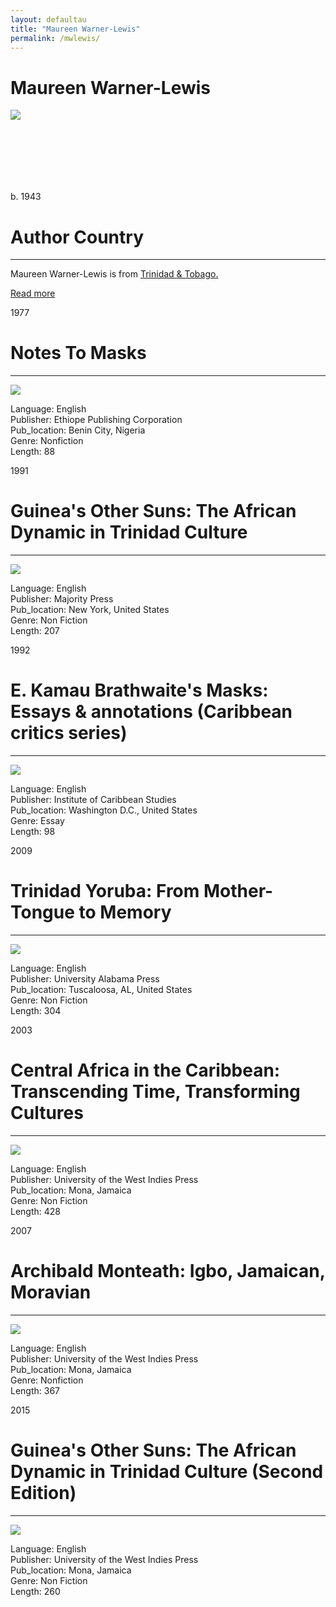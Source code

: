 ```yaml
---
layout: defaultau
title: "Maureen Warner-Lewis"
permalink: /mwlewis/
---
```

<!-- partial:index.partial.html -->
<div class="content">
    <h1>Maureen Warner-Lewis</h1>
    <div class="quote">
        <div><img src="https://aalbc.com/author-photos/Maureen-Warner-Lewis.jpg" class="logo"></div>
    </div>
    <div class="timeline">
        <div style="padding-bottom:100px;"></div>
        <div class="block">
            <div class="date right"><p class="right">b. 1943</p></div>
            <div class="dot"></div>
            <div class="left first">
            <div class="author_country">
                <h1>Author Country</h1><hr>
            <div class="aclocation"><p>Maureen Warner-Lewis is from <a href="{{ site.baseurl }}/3">Trinidad & Tobago.</a></p></div>
              <div class="acreadmore">  <a href="https://en.wikipedia.org/wiki/Maureen_Warner-Lewis" target="_blank">Read more</a></div>
            </div>
            </div>
        </div>
        <div class="block">
            <div class="date left"><p class="left">1977</p></div>
            <div class="dot"></div>
            <div class="right hide">
                <h1>Notes To Masks</h1><hr>
                <p><img src="https://books.google.dm/books/content?id=Zfw8AAAAIAAJ&printsec=frontcover&img=1&zoom=1&imgtk=AFLRE73k4VJmZaf1vAqxz0aydFo-jvE4nwW33biOPXfV-Gi7DdDu7RyEVKbIVWm-v5_IhQKBHQv7ksJks4_KFV89gCdbfaJJ42awG7e-l_M9imfju6TMv_l67PbGsM2wfXGfEkVZebJ4"></p>
                <p>       
		    Language: English<br/>
                Publisher: Ethiope Publishing Corporation<br/>
                Pub_location: Benin City, Nigeria<br/>
                Genre: Nonfiction<br/>
                Length: 88<br/>                   </p>
            </div>
        </div>
        <div class="block">
            <div class="date right"><p class="right">1991</p></div>
            <div class="dot"></div>
            <div class="left hide">
                <h1>Guinea's Other Suns: The African Dynamic in Trinidad Culture</h1><hr>
                <p><img src="https://m.media-amazon.com/images/I/61wUce8jHwL._SX321_BO1,204,203,200_.jpg"></p>
                <p>
                Language: English<br/>
                Publisher: Majority Press<br/>
                Pub_location: New York, United States<br/>
                Genre: Non Fiction<br/>
                Length: 207</p>
            </div>
        </div>
        <div class="block">
            <div class="date left"><p class="left">1992</p></div>
            <div class="dot"></div>
            <div class="right hide">
                <h1>E. Kamau Brathwaite's Masks: Essays & annotations (Caribbean critics series)</h1><hr>
                <p><img src="https://m.media-amazon.com/images/I/41l70c9s6dL._SX331_BO1,204,203,200_.jpg"></p>
                <p>Language: English<br/>
                Publisher: Institute of Caribbean Studies<br/>
                Pub_location: Washington D.C., United States<br/>
                Genre: Essay<br/>
                Length: 98</p>
            </div>
        </div>
        <div class="block">
            <div class="date right"><p class="right">2009</p></div>
            <div class="dot"></div>
            <div class="left hide">
                <h1>Trinidad Yoruba: From Mother-Tongue to Memory</h1><hr>
                <p><img src="https://m.media-amazon.com/images/I/31fKz7O-fvL._SX331_BO1,204,203,200_.jpg"></p>
                <p>Language: English<br/>
                Publisher: University Alabama Press<br/>
                Pub_location:  Tuscaloosa, AL, United States<br/>
                Genre: Non Fiction<br/>
                Length: 304</p>
            </div>
        </div>
        <div class="block">
            <div class="date left"><p class="left">2003</p></div>
            <div class="dot"></div>
            <div class="right hide">
                <h1>Central Africa in the Caribbean: Transcending Time, Transforming Cultures</h1><hr>
                <p><img src="https://m.media-amazon.com/images/I/31fKz7O-fvL._SX331_BO1,204,203,200_.jpg"></p>
                <p>Language: English<br/>
                Publisher: University of the West Indies Press<br/>
                Pub_location: Mona, Jamaica<br/>
                Genre: Non Fiction <br/>
                Length: 428</p>
            </div>
        </div>
        <div class="block">
            <div class="date right"><p class="right">2007</p></div>
            <div class="dot"></div>
            <div class="left hide">
                <h1>Archibald Monteath: Igbo, Jamaican, Moravian</h1><hr>
                <p><img src="https://m.media-amazon.com/images/I/514w1GXq3HL._SX348_BO1,204,203,200_.jpg"></p>
                <p>Language: English<br/>
                Publisher: University of the West Indies Press<br/>
                Pub_location: Mona, Jamaica<br/>
                Genre: Nonfiction<br/>
                Length: 367</p>
            </div>
        </div>
        <div class="block">
            <div class="date left"><p class="left">2015</p></div>
            <div class="dot"></div>
            <div class="right hide">
                <h1>Guinea's Other Suns: The African Dynamic in Trinidad Culture (Second Edition)</h1><hr>
                <p><img src="https://m.media-amazon.com/images/I/51dc+nMyHEL._SX331_BO1,204,203,200_.jpg"></p>
                <p>Language: English<br/>
                Publisher: University of the West Indies Press<br/>
                Pub_location: Mona, Jamaica<br/>
                Genre: Non Fiction<br/>
                Length: 260</p>
            </div>
        </div>
  <!-- partial -->
<script src='https://cdnjs.cloudflare.com/ajax/libs/jquery/3.1.1/jquery.min.js'></script><script  src="{{ site.baseurl }}/assets/js/authorscript.js"></script>